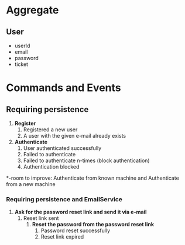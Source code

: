 # Aggregate

## User

* userId
* email
* password
* ticket

# Commands and Events

## Requiring persistence

1. **Register**
   1. Registered a new user
   2. A user with the given e-mail already exists
2. **Authenticate**
   1. User authenticated successfully
   2. Failed to authenticate
   3. Failed to authenticate n-times (block authentication)
   4. Authentication blocked

*-room to improve: Authenticate from known machine and Authenticate from a new machine

### Requiring persistence and EmailService

1. **Ask for the password reset link and send it via e-mail**
   1. Reset link sent
      1. **Reset the password from the password reset link**
         1. Password reset successfully
         2. Reset link expired
